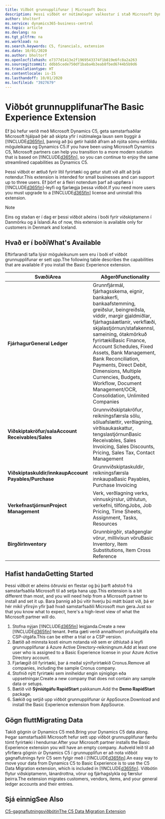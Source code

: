 ```yaml
---
title: Viðbót grunnupplifunar | Microsoft Docs
description: Þessi viðbót er nútímalegur valkostur í stað Microsoft Dynamics C5.
author: bholtorf
ms.service: dynamics365-business-central
ms.topic: article
ms.devlang: na
ms.tgt_pltfrm: na
ms.workload: na
ms.search.keywords: C5, financials, extension
ms.date: 10/01/2020
ms.author: bholtorf
ms.openlocfilehash: e7377d1413e2f1969543374f1b819e6fc8a2a263
ms.sourcegitcommit: ddbb5cede750df1baba4b3eab8fbed6744b5b9d6
ms.translationtype: HT
ms.contentlocale: is-IS
ms.lasthandoff: 10/01/2020
ms.locfileid: "3927679"
---
```

# <a name="the-basic-experience-extension"></a><span data-ttu-id="98916-103">Viðbót grunnupplifunar</span><span class="sxs-lookup"><span data-stu-id="98916-103">The Basic Experience Extension</span></span>
<span data-ttu-id="98916-104">Ef þú hefur verið með Microsoft Dynamics C5, geta samstarfsaðilar Microsoft hjálpað þér að skipta yfir í nútímalega lausn sem byggir á [!INCLUDE[d365fin](includes/d365fin_md.md)], þannig að þú getir haldið áfram að njóta sömu einföldu möguleikana og Dynamics C5.</span><span class="sxs-lookup"><span data-stu-id="98916-104">If you have been using Microsoft Dynamics C5, Microsoft partners can help you transition to a more modern solution that is based on [!INCLUDE[d365fin](includes/d365fin_md.md)], so you can continue to enjoy the same streamlined capabilities as Dynamics C5.</span></span>

<span data-ttu-id="98916-105">Þessi viðbót er ætluð fyrir lítil fyrirtæki og getur stutt við allt að þrjá notendur.</span><span class="sxs-lookup"><span data-stu-id="98916-105">This extension is intended for small businesses and can support up to three users.</span></span> <span data-ttu-id="98916-106">Ef þörf er á fleiri notendum þarf að uppfæra í [!INCLUDE[d365fin](includes/d365fin_md.md)]-leyfi og fjarlægja þessa viðbót.</span><span class="sxs-lookup"><span data-stu-id="98916-106">If you need more users you must upgrade to a [!INCLUDE[d365fin](includes/d365fin_md.md)] license and uninstall this extension.</span></span>

> [!NOTE]
> <span data-ttu-id="98916-107">Eins og staðan er í dag er þessi viðbót aðeins í boði fyrir viðskiptamenn í Danmörku og á Íslandi.</span><span class="sxs-lookup"><span data-stu-id="98916-107">As of now, this extension is available only for customers in Denmark and Iceland.</span></span> 

## <a name="whats-available"></a><span data-ttu-id="98916-108">Hvað er í boði</span><span class="sxs-lookup"><span data-stu-id="98916-108">What's Available</span></span>
<span data-ttu-id="98916-109">Eftirfarandi tafla lýsir möguleikunum sem eru í boði ef viðbót grunnupplifunar er sett upp.</span><span class="sxs-lookup"><span data-stu-id="98916-109">The following table describes the capabilities that are available if you install the Basic Experience extension.</span></span>

|<span data-ttu-id="98916-110">Svæði</span><span class="sxs-lookup"><span data-stu-id="98916-110">Area</span></span>  |<span data-ttu-id="98916-111">Aðgerð</span><span class="sxs-lookup"><span data-stu-id="98916-111">Functionality</span></span>  |
|---------|---------|
|<span data-ttu-id="98916-112">**Fjárhagur**</span><span class="sxs-lookup"><span data-stu-id="98916-112">**General Ledger**</span></span> |<span data-ttu-id="98916-113">Grunnfjármál, fjárhagsskema, eignir, bankakerfi, bankaafstemming, greiðslur, beingreiðsla, víddir, margir gjaldmiðlar, fjárhagsáætlanir, verkflæði, skjalastjórnun/stafakennsl, sameining, ótakmörkuð fyrirtæki</span><span class="sxs-lookup"><span data-stu-id="98916-113">Basic Finance, Account Schedules, Fixed Assets, Bank Management, Bank Reconciliation, Payments, Direct Debit, Dimensions, Multiple Currencies, Budgets, Workflow, Document Management/OCR, Consolidation, Unlimited Companies</span></span>|
|<span data-ttu-id="98916-114">**Viðskiptakröfur/sala**</span><span class="sxs-lookup"><span data-stu-id="98916-114">**Account Receivables/Sales**</span></span> |<span data-ttu-id="98916-115">Grunnviðskiptakröfur, reikningsfærsla sölu, söluafslættir, verðlagning, virðisaukaskattur, tengslastjórnun</span><span class="sxs-lookup"><span data-stu-id="98916-115">Basic Receivables, Sales Invoicing, Sales Discounts, Pricing, Sales Tax, Contact Management</span></span> |
|<span data-ttu-id="98916-116">**Viðskiptaskuldir/innkaup**</span><span class="sxs-lookup"><span data-stu-id="98916-116">**Account Payables/Purchase**</span></span> |<span data-ttu-id="98916-117">Grunnviðskiptaskuldir, reikningsfærsla innkaupa</span><span class="sxs-lookup"><span data-stu-id="98916-117">Basic Payables, Purchase Invoicing</span></span> |
|<span data-ttu-id="98916-118">**Verkefnastjórnun**</span><span class="sxs-lookup"><span data-stu-id="98916-118">**Project Management**</span></span> |<span data-ttu-id="98916-119">Verk, verðlagning verks, vinnuskýrslur, úthlutun, verkefni, tilföng</span><span class="sxs-lookup"><span data-stu-id="98916-119">Jobs, Job Pricing, Time Sheets, Assignment, Tasks, Resources</span></span> |
|<span data-ttu-id="98916-120">**Birgðir**</span><span class="sxs-lookup"><span data-stu-id="98916-120">**Inventory**</span></span> |<span data-ttu-id="98916-121">Grunnbirgðir, staðgenglar vörur, millivísun vöru</span><span class="sxs-lookup"><span data-stu-id="98916-121">Basic Inventory, Item Substitutions, Item Cross Reference</span></span> |

## <a name="getting-started"></a><span data-ttu-id="98916-122">Hafist handa</span><span class="sxs-lookup"><span data-stu-id="98916-122">Getting Started</span></span>
<span data-ttu-id="98916-123">Þessi viðbót er aðeins öðruvísi en flestar og þú þarft aðstoð frá samstarfsaðila Microsoft til að setja hana upp.</span><span class="sxs-lookup"><span data-stu-id="98916-123">This extension is a bit different than most, and you will need help from a Microsoft partner to install and set it up.</span></span> <span data-ttu-id="98916-124">Bara þannig að þú vitir hverju þú mátt búast við, þá er hér mikil yfirsýn yfir það hvað samstarfsaðili Microsoft mun gera.</span><span class="sxs-lookup"><span data-stu-id="98916-124">Just so that you know what to expect, here's a high-level view of what the Microsoft partner will do.</span></span>

1. <span data-ttu-id="98916-125">Stofna nýjan [!INCLUDE[d365fin](includes/d365fin_md.md)] leigjanda.</span><span class="sxs-lookup"><span data-stu-id="98916-125">Create a new [!INCLUDE[d365fin](includes/d365fin_md.md)] tenant.</span></span> <span data-ttu-id="98916-126">Þetta gæti verið annaðhvort prufuútgáfa eða CSP-útgáfa.</span><span class="sxs-lookup"><span data-stu-id="98916-126">This can be either a trial or a CSP version.</span></span>
2. <span data-ttu-id="98916-127">Bætið að minnsta kosti einum notanda við sem er úthlutað á leyfi grunnupplifunar á Azure Active Directory-reikningnum.</span><span class="sxs-lookup"><span data-stu-id="98916-127">Add at least one user who is assigned to a Basic Experience license in your Azure Active Directory account.</span></span>
3. <span data-ttu-id="98916-128">Fjarlægið öll fyrirtæki, þar á meðal sýnifyrirtækið Cronus.</span><span class="sxs-lookup"><span data-stu-id="98916-128">Remove all companies, including the sample Cronus company.</span></span>
4. <span data-ttu-id="98916-129">Stofnið nýtt fyrirtæki sem inniheldur engin sýnigögn eða uppsetningar.</span><span class="sxs-lookup"><span data-stu-id="98916-129">Create a new company that does not contain any sample data or setups.</span></span>
5. <span data-ttu-id="98916-130">Bætið við **Sýniútgáfu RapidStart** pakkanum.</span><span class="sxs-lookup"><span data-stu-id="98916-130">Add the **Demo RapidStart** package.</span></span> <!--what does the pockage contain?-->
6. <span data-ttu-id="98916-131">Sækið og setjið upp viðbót grunnupplifunar úr AppSource.</span><span class="sxs-lookup"><span data-stu-id="98916-131">Download and install the Basic Experience extension from AppSource.</span></span>

## <a name="migrating-data"></a><span data-ttu-id="98916-132">Gögn flutt</span><span class="sxs-lookup"><span data-stu-id="98916-132">Migrating Data</span></span>
<span data-ttu-id="98916-133">Takið gögnin úr Dynamics C5 með.</span><span class="sxs-lookup"><span data-stu-id="98916-133">Bring your Dynamics C5 data along.</span></span> <span data-ttu-id="98916-134">Þegar samstarfsaðili Microsoft hefur sett upp viðbót grunnupplifunar færðu tómt fyrirtæki í hendurnar.</span><span class="sxs-lookup"><span data-stu-id="98916-134">After your Microsoft partner installs the Basic Experience extension you will have an empty company.</span></span> <span data-ttu-id="98916-135">Auðveld leið til að yfirfæra gögnin úr Dynamics C5 í grunnupplifun er að nota viðbót gagnaflutnings fyrir C5 sem fylgir með í [!INCLUDE[d365fin](includes/d365fin_md.md)].</span><span class="sxs-lookup"><span data-stu-id="98916-135">An easy way to move your data from Dynamics C5 to Basic Experience is to use the C5 Data Migration extension, which is included in [!INCLUDE[d365fin](includes/d365fin_md.md)].</span></span> <span data-ttu-id="98916-136">Viðbótin flytur viðskiptamenn, lánardrottna, vörur og fjárhagslykla og færslur þeirra.</span><span class="sxs-lookup"><span data-stu-id="98916-136">The extension migrates customers, vendors, items, and your general ledger accounts and their entries.</span></span>

## <a name="see-also"></a><span data-ttu-id="98916-137">Sjá einnig</span><span class="sxs-lookup"><span data-stu-id="98916-137">See Also</span></span>
[<span data-ttu-id="98916-138">C5-gagnaflutningsviðbótin</span><span class="sxs-lookup"><span data-stu-id="98916-138">The C5 Data Migration Extension</span></span>](ui-extensions-c5-data-migration.md)